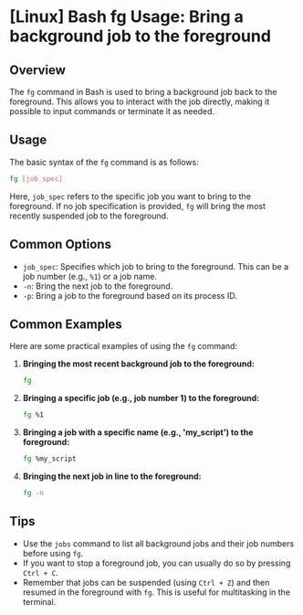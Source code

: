 # [Linux] Bash fg Usage: Bring a background job to the foreground

## Overview
The `fg` command in Bash is used to bring a background job back to the foreground. This allows you to interact with the job directly, making it possible to input commands or terminate it as needed.

## Usage
The basic syntax of the `fg` command is as follows:

```bash
fg [job_spec]
```

Here, `job_spec` refers to the specific job you want to bring to the foreground. If no job specification is provided, `fg` will bring the most recently suspended job to the foreground.

## Common Options
- `job_spec`: Specifies which job to bring to the foreground. This can be a job number (e.g., `%1`) or a job name.
- `-n`: Bring the next job to the foreground.
- `-p`: Bring a job to the foreground based on its process ID.

## Common Examples
Here are some practical examples of using the `fg` command:

1. **Bringing the most recent background job to the foreground:**
   ```bash
   fg
   ```

2. **Bringing a specific job (e.g., job number 1) to the foreground:**
   ```bash
   fg %1
   ```

3. **Bringing a job with a specific name (e.g., 'my_script') to the foreground:**
   ```bash
   fg %my_script
   ```

4. **Bringing the next job in line to the foreground:**
   ```bash
   fg -n
   ```

## Tips
- Use the `jobs` command to list all background jobs and their job numbers before using `fg`.
- If you want to stop a foreground job, you can usually do so by pressing `Ctrl + C`.
- Remember that jobs can be suspended (using `Ctrl + Z`) and then resumed in the foreground with `fg`. This is useful for multitasking in the terminal.